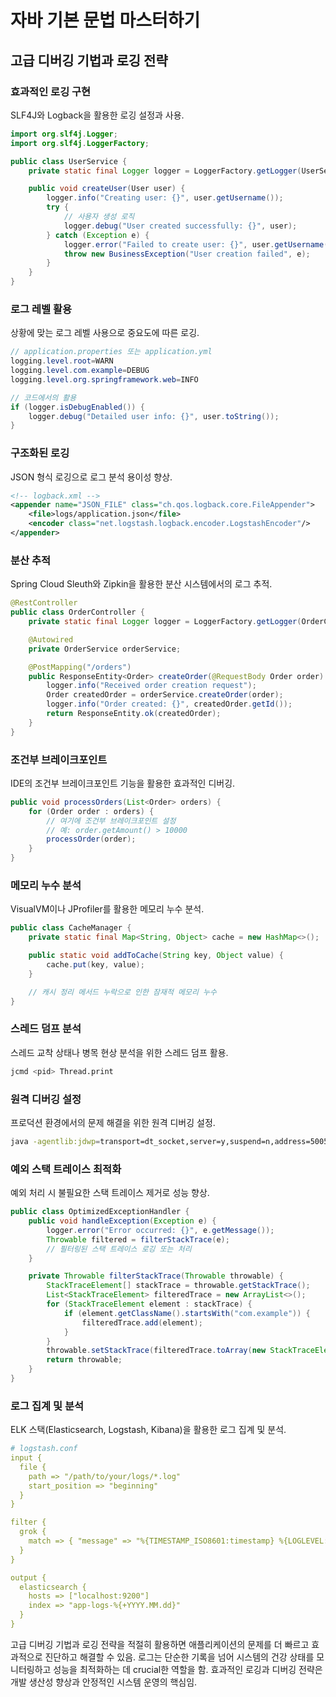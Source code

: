 # 자바 기본 문법 마스터하기

## 고급 디버깅 기법과 로깅 전략

### 효과적인 로깅 구현

SLF4J와 Logback을 활용한 로깅 설정과 사용.

```java
import org.slf4j.Logger;
import org.slf4j.LoggerFactory;

public class UserService {
    private static final Logger logger = LoggerFactory.getLogger(UserService.class);

    public void createUser(User user) {
        logger.info("Creating user: {}", user.getUsername());
        try {
            // 사용자 생성 로직
            logger.debug("User created successfully: {}", user);
        } catch (Exception e) {
            logger.error("Failed to create user: {}", user.getUsername(), e);
            throw new BusinessException("User creation failed", e);
        }
    }
}
```

### 로그 레벨 활용

상황에 맞는 로그 레벨 사용으로 중요도에 따른 로깅.

```java
// application.properties 또는 application.yml
logging.level.root=WARN
logging.level.com.example=DEBUG
logging.level.org.springframework.web=INFO

// 코드에서의 활용
if (logger.isDebugEnabled()) {
    logger.debug("Detailed user info: {}", user.toString());
}
```

### 구조화된 로깅

JSON 형식 로깅으로 로그 분석 용이성 향상.

```xml
<!-- logback.xml -->
<appender name="JSON_FILE" class="ch.qos.logback.core.FileAppender">
    <file>logs/application.json</file>
    <encoder class="net.logstash.logback.encoder.LogstashEncoder"/>
</appender>
```

### 분산 추적

Spring Cloud Sleuth와 Zipkin을 활용한 분산 시스템에서의 로그 추적.

```java
@RestController
public class OrderController {
    private static final Logger logger = LoggerFactory.getLogger(OrderController.class);

    @Autowired
    private OrderService orderService;

    @PostMapping("/orders")
    public ResponseEntity<Order> createOrder(@RequestBody Order order) {
        logger.info("Received order creation request");
        Order createdOrder = orderService.createOrder(order);
        logger.info("Order created: {}", createdOrder.getId());
        return ResponseEntity.ok(createdOrder);
    }
}
```

### 조건부 브레이크포인트

IDE의 조건부 브레이크포인트 기능을 활용한 효과적인 디버깅.

```java
public void processOrders(List<Order> orders) {
    for (Order order : orders) {
        // 여기에 조건부 브레이크포인트 설정
        // 예: order.getAmount() > 10000
        processOrder(order);
    }
}
```

### 메모리 누수 분석

VisualVM이나 JProfiler를 활용한 메모리 누수 분석.

```java
public class CacheManager {
    private static final Map<String, Object> cache = new HashMap<>();

    public static void addToCache(String key, Object value) {
        cache.put(key, value);
    }

    // 캐시 정리 메서드 누락으로 인한 잠재적 메모리 누수
}
```

### 스레드 덤프 분석

스레드 교착 상태나 병목 현상 분석을 위한 스레드 덤프 활용.

```bash
jcmd <pid> Thread.print
```

### 원격 디버깅 설정

프로덕션 환경에서의 문제 해결을 위한 원격 디버깅 설정.

```bash
java -agentlib:jdwp=transport=dt_socket,server=y,suspend=n,address=5005 -jar app.jar
```

### 예외 스택 트레이스 최적화

예외 처리 시 불필요한 스택 트레이스 제거로 성능 향상.

```java
public class OptimizedExceptionHandler {
    public void handleException(Exception e) {
        logger.error("Error occurred: {}", e.getMessage());
        Throwable filtered = filterStackTrace(e);
        // 필터링된 스택 트레이스 로깅 또는 처리
    }

    private Throwable filterStackTrace(Throwable throwable) {
        StackTraceElement[] stackTrace = throwable.getStackTrace();
        List<StackTraceElement> filteredTrace = new ArrayList<>();
        for (StackTraceElement element : stackTrace) {
            if (element.getClassName().startsWith("com.example")) {
                filteredTrace.add(element);
            }
        }
        throwable.setStackTrace(filteredTrace.toArray(new StackTraceElement[0]));
        return throwable;
    }
}
```

### 로그 집계 및 분석

ELK 스택(Elasticsearch, Logstash, Kibana)을 활용한 로그 집계 및 분석.

```yaml
# logstash.conf
input {
  file {
    path => "/path/to/your/logs/*.log"
    start_position => "beginning"
  }
}

filter {
  grok {
    match => { "message" => "%{TIMESTAMP_ISO8601:timestamp} %{LOGLEVEL:log_level} %{GREEDYDATA:message}" }
  }
}

output {
  elasticsearch {
    hosts => ["localhost:9200"]
    index => "app-logs-%{+YYYY.MM.dd}"
  }
}
```

고급 디버깅 기법과 로깅 전략을 적절히 활용하면 애플리케이션의 문제를 더 빠르고 효과적으로 진단하고 해결할 수 있음. 로그는 단순한 기록을 넘어 시스템의 건강 상태를 모니터링하고 성능을 최적화하는 데 crucial한 역할을 함. 효과적인 로깅과 디버깅 전략은 개발 생산성 향상과 안정적인 시스템 운영의 핵심임.
